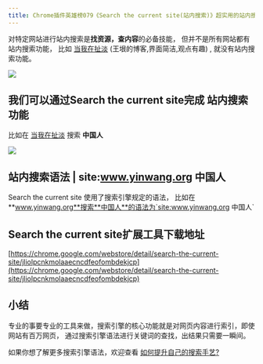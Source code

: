 ```yaml
---
title: Chrome插件英雄榜079《Search the current site(站内搜索)》超实用的站内搜索工具
---
```



对特定网站进行站内搜索是**找资源，查内容**的必备技能， 但并不是所有网站都有站内搜索功能， 比如 [当我在扯淡](https://www.yinwang.org/) (王垠的博客,界面简洁,观点有趣) , 就没有站内搜索功能。



![](https://www.v2fy.com/asset/0i/ChromeAppHeroes/page/079-search-the-current-site.assets/image-20200914100350661.png)





## 我们可以通过Search the current site完成 站内搜索功能



比如在 [当我在扯淡](https://www.yinwang.org/) 搜索 **中国人**

![](https://www.v2fy.com/asset/0i/ChromeAppHeroes/page/079-search-the-current-site.assets/079SearchTheCurrentSite.gif)






## 站内搜索语法 | site:www.yinwang.org 中国人



Search the current site 使用了搜索引擎规定的语法， 比如在**www.yinwang.org**搜索**中国人**的语法为`site:www.yinwang.org 中国人`







## Search the current site扩展工具下载地址



[https://chrome.google.com/webstore/detail/search-the-current-site/jliolpcnkmolaaecncdfeofombdekjcp](https://chrome.google.com/webstore/detail/search-the-current-site/jliolpcnkmolaaecncdfeofombdekjcp)



## 小结



专业的事要专业的工具来做，搜索引擎的核心功能就是对网页内容进行索引，即使网站有百万网页， 通过搜索引擎语法进行关键词的查找，出结果只需要一瞬间。

如果你想了解更多搜索引擎语法，欢迎查看 [如何提升自己的搜索手艺?](https://mp.weixin.qq.com/s/wqjf6Pew7Y58g1P2zOOWiQ) 




